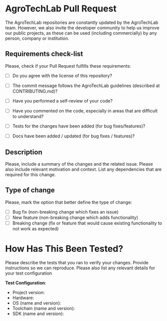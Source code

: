# AgroTechLab Pull Request

The AgroTechLab repositories are constantly updated by the AgroTechLab team. However, we also invite the developer community to help us improve our public projects, as these can be used (including commercially) by any person, company or institution.

## Requirements check-list

Please, check if your Pull Request fulfills these requirements:
- [ ] Do you agree with the license of this repository?
- [ ] The commit message follows the AgroTechLab guidelines (described at CONTRIBUTING.md)?
- [ ] Have you performed a self-review of your code?
- [ ] Have you commented on the code, especially in areas that are difficult to understand?
- [ ] Tests for the changes have been added (for bug fixes/features)?
- [ ] Docs have been added / updated (for bug fixes / features)?


## Description

Please, include a summary of the changes and the related issue. Please also include relevant motivation and context. List any dependencies that are required for this change.


## Type of change

Please, mark the option that better define the type of change:
- [ ] Bug fix (non-breaking change which fixes an issue)
- [ ] New feature (non-breaking change which adds functionality)
- [ ] Breaking change (fix or feature that would cause existing functionality to not work as expected)

# How Has This Been Tested?

Please describe the tests that you ran to verify your changes. Provide instructions so we can reproduce. Please also list any relevant details for your test configuration

**Test Configuration**:
* Project version:
* Hardware:
* OS (name and version):
* Toolchain (name and version):
* SDK (name and version):